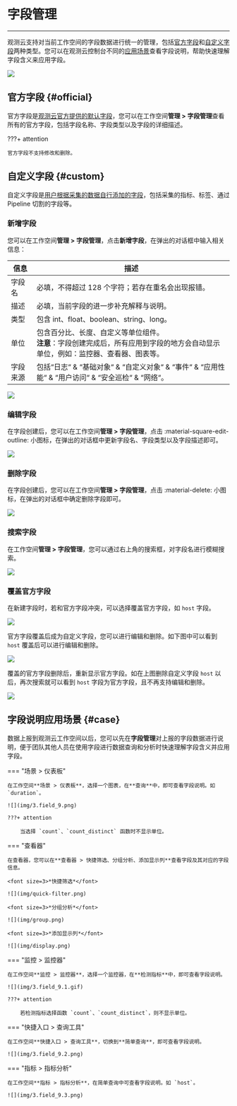 # 字段管理
---

观测云支持对当前工作空间的字段数据进行统一的管理，包括[官方字段](#official)和[自定义字段](#custom)两种类型。您可以在观测云控制台不同的[应用场景](#case)查看字段说明，帮助快速理解字段含义来应用字段。

![](img/3.field_1.png)

## 官方字段 {#official}

官方字段是<u>观测云官方提供的默认字段</u>，您可以在工作空间**管理 > 字段管理**查看所有的官方字段，包括字段名称、字段类型以及字段的详细描述。

???+ attention

    官方字段不支持修改和删除。


## 自定义字段 {#custom}

自定义字段是<u>用户根据采集的数据自行添加的字段</u>，包括采集的指标、标签、通过 Pipeline 切割的字段等。

### 新增字段

您可以在工作空间**管理 > 字段管理**，点击**新增字段**，在弹出的对话框中输入相关信息：

| 信息      | 描述                          |
| ----------- | ------------------------------------ |
| 字段名      | 必填，不得超过 128 个字符；若存在重名会出现报错。                      |
| 描述      |  必填，当前字段的进一步补充解释与说明。                          |
| 类型      | 包含 int、float、boolean、string、long。                          |
| 单位      | 包含百分比、长度、自定义等单位组件。<br/>**注意**：字段创建完成后，所有应用到字段的地方会自动显示单位，例如：监控器、查看器、图表等。                          |
| 字段来源      | 包括“日志“ & “基础对象“ & “自定义对象“ & “事件“ & “应用性能“ & “用户访问“ & “安全巡检“ & “网络“。                         |



![](img/3.field_2.png)

### 编辑字段

在字段创建后，您可以在工作空间**管理 > 字段管理**，点击 :material-square-edit-outline: 小图标，在弹出的对话框中更新字段名、字段类型以及字段描述即可。

![](img/3.field_3.png)

### 删除字段

在字段创建后，您可以在工作空间**管理 > 字段管理**，点击 :material-delete: 小图标，在弹出的对话框中确定删除字段即可。


![](img/3.field_4.png)

### 搜索字段

在工作空间**管理 > 字段管理**，您可以通过右上角的搜索框，对字段名进行模糊搜索。

![](img/3.field_5.png)

### 覆盖官方字段

在新建字段时，若和官方字段冲突，可以选择覆盖官方字段，如 `host` 字段。

![](img/3.field_6.png)

官方字段覆盖后成为自定义字段，您可以进行编辑和删除。如下图中可以看到 `host` 覆盖后可以进行编辑和删除。

![](img/3.field_7.png)

覆盖的官方字段删除后，重新显示官方字段。如在上图删除自定义字段 `host` 以后，再次搜索就可以看到 `host` 字段为官方字段，且不再支持编辑和删除。

![](img/3.field_8.png)

## 字段说明应用场景 {#case}

数据上报到观测云工作空间以后，您可以先在**字段管理**对上报的字段数据进行说明，便于团队其他人员在使用字段进行数据查询和分析时快速理解字段含义并应用字段。

=== "场景 > 仪表板"

    在工作空间**场景 > 仪表板**，选择一个图表，在**查询**中，即可查看字段说明。如 `duration`。

    ![](img/3.field_9.png)

    ???+ attention

        当选择 `count`、`count_distinct` 函数时不显示单位。

=== "查看器"

    在查看器，您可以在**查看器 > 快捷筛选、分组分析、添加显示列**查看字段及其对应的字段信息。

    <font size=3>*快捷筛选*</font>

    ![](img/quick-filter.png)

    <font size=3>*分组分析*</font>

    ![](img/group.png)

    <font size=3>*添加显示列*</font>

    ![](img/display.png)

=== "监控 > 监控器"

    在工作空间**监控 > 监控器**，选择一个监控器，在**检测指标**中，即可查看字段说明。

    ![](img/3.field_9.1.gif)

    ???+ attention

        若检测指标选择函数 `count`、`count_distinct`，则不显示单位。

=== "快捷入口 > 查询工具"

    在工作空间**快捷入口 > 查询工具**，切换到**简单查询**，即可查看字段说明。

    ![](img/3.field_9.2.png)

=== "指标 > 指标分析"

    在工作空间**指标 > 指标分析**，在简单查询中可查看字段说明。如 `host`。

    ![](img/3.field_9.3.png)
